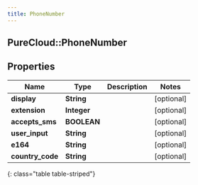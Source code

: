 ```yaml
---
title: PhoneNumber
---
```

## PureCloud::PhoneNumber

## Properties

|Name | Type | Description | Notes|
|------------ | ------------- | ------------- | -------------|
| **display** | **String** |  | [optional] |
| **extension** | **Integer** |  | [optional] |
| **accepts_sms** | **BOOLEAN** |  | [optional] |
| **user_input** | **String** |  | [optional] |
| **e164** | **String** |  | [optional] |
| **country_code** | **String** |  | [optional] |
{: class="table table-striped"}


